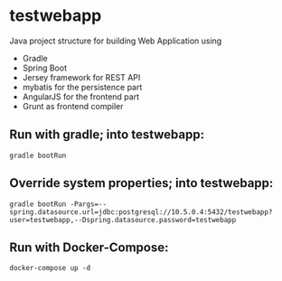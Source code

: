 # testwebapp

Java project structure for building Web Application using

- Gradle
- Spring Boot
- Jersey framework for REST API
- mybatis for the persistence part
- AngularJS for the frontend part
- Grunt as frontend compiler

## Run with gradle; into testwebapp:

`gradle bootRun`

## Override system properties; into testwebapp:

`gradle bootRun -Pargs=--spring.datasource.url=jdbc:postgresql://10.5.0.4:5432/testwebapp?user=testwebapp,--Dspring.datasource.password=testwebapp`

## Run with Docker-Compose:

`docker-compose up -d`
